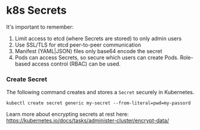 # k8s Secrets

It's important to remember:
1. Limit access to etcd (where Secrets are stored) to only admin users
2. Use SSL/TLS for etcd peer-to-peer communication
3. Manifest (YAML|JSON) files only base64 encode the secret
4. Pods can access Secrets, so secure which users can create Pods. Role-based access control (RBAC) can be used.

### Create Secret
The following command creates and stores a `Secret` securely in Kubernetes.
```
kubectl create secret generic my-secret --from-literal=pwd=my-passord
```

Learn more about encrypting secrets at rest here: https://kubernetes.io/docs/tasks/administer-cluster/encrypt-data/
